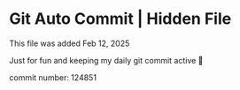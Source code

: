 # Git Auto Commit | Hidden File

This file was added Feb 12, 2025

Just for fun and keeping my daily git commit active 🤪

commit number: 124851
